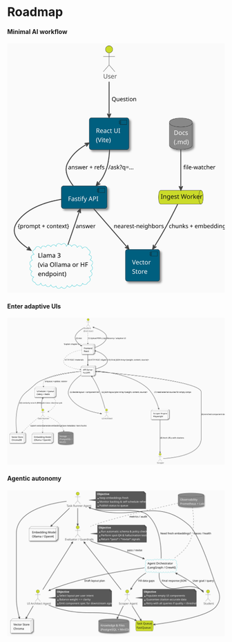 # Roadmap

#### Minimal AI workflow
![](./_docs/MINIMAL_AI_WORKFLOW.svg)

#### Enter adaptive UIs
![](./_docs/ADAPTIVE_UI_WORKFLOW.svg)

#### Agentic autonomy
![](./_docs/AGENTIC_AUTONOMY.svg)
